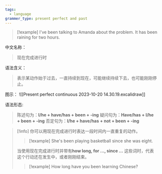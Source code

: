 ```yaml
---
tags:
  - language
grammer_type: present perfect and past
---
```

> [!example]
> I've been talking to Amanda about the problem.
> It has been raining for two hours.

中文名称：
> 现在完成进行时

语法含义：
> 表示某动作始于过去，一直持续到现在，可能继续持续下去，也可能刚刚停止。

图示：
![[Present perfect continuous 2023-10-20 14.30.19.excalidraw]]

语法形态:
> 陈述句为：**I/he + have/has + been + -ing**
> 疑问句为：**Have/has + I/he + been + -ing**
> 否定句为：**I/he + have/has + not + been + -ing**

> [!info]
> 你可以用现在完成进行时表达一段时间内一直重复的动作。
> > [!example]
> > She's been playing basketball since she was eight.
> 
> 当使用现在完成进行时并带有**how long, for ..., since ...** 这些词时，代表这个行动还在发生中，或者刚刚结束。
> > [!example]
> > How long have you been learning Chinese?
